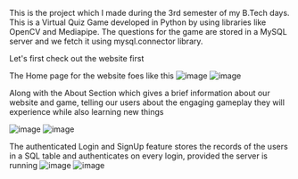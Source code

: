 This is the project which I made during the 3rd semester of my B.Tech days. 
This is a Virtual Quiz Game developed in Python by using libraries like OpenCV and Mediapipe.
The questions for the game are stored in a MySQL server and we fetch it using mysql.connector library.


Let's first check out the website first

The Home page for the website foes like this
![image](https://github.com/divyanshsaxena21/Virtual-Quiz-Game-Vi-Quiz-/assets/129607728/344bd266-93db-476e-b431-c6828288da4b)
![image](https://github.com/divyanshsaxena21/Virtual-Quiz-Game-Vi-Quiz-/assets/129607728/f58cabf1-95e0-4e62-9237-34c3f66e38ff)


Along with the About Section which gives a brief information about our website and game, telling our users about the engaging gameplay they will experience while also learning new things

![image](https://github.com/divyanshsaxena21/Virtual-Quiz-Game-Vi-Quiz-/assets/129607728/6cacb2b7-2a94-4046-85a9-759c0a896b56)
![image](https://github.com/divyanshsaxena21/Virtual-Quiz-Game-Vi-Quiz-/assets/129607728/a0bbb3d1-1e99-4983-a4e1-774d88b7b665)


The authenticated Login and SignUp feature stores the records of the users in a SQL table and authenticates on every login, provided the server is running
![image](https://github.com/divyanshsaxena21/Virtual-Quiz-Game-Vi-Quiz-/assets/129607728/38b61495-eacc-445b-96b5-8c23b4e44eb9)
![image](https://github.com/divyanshsaxena21/Virtual-Quiz-Game-Vi-Quiz-/assets/129607728/90f24e1f-903c-4f01-a327-124afe9de685)


